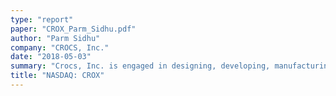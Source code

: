 ```yaml
---
type: "report"
paper: "CROX_Parm_Sidhu.pdf"
author: "Parm Sidhu"
company: "CROCS, Inc."
date: "2018-05-03"
summary: "Crocs, Inc. is engaged in designing, developing, manufacturing, marketing, distributing, and the selling of its casual lifestyle footwear and accessories.​"
title: "NASDAQ: CROX"
---
```

